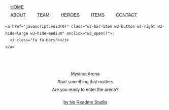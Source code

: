 <!DOCTYPE html>
<html>
<title>W3.CSS Template</title>
<meta charset="UTF-8">
<meta name="viewport" content="width, initial-scale=1">
<link rel="stylesheet" href="https://www.w3schools.com/w3css/4/w3.css">
<link rel="stylesheet" href="https://fonts.googleapis.com/css?family=Raleway">
<link rel="stylesheet" href="https://cdnjs.cloudflare.com/ajax/libs/font-awesome/4.7.0/css/font-awesome.min.css">
<style>
body,h1,h2,h3,h4,h5,h6 {font-family: "Raleway", sans-serif}
body, html {
    height: 100%;
    line-height: 1.8;
}
/* Full height image header */
.bgimg-1 {
    background-position: center;
    background-size: cover;
    background-image: url("");
    min-height: 100%;
}
.w3-bar .w3-button {
    padding: 16px;
}
</style>
<body>

<!-- Navbar (sit on top) -->
<div class="w3-top">
  <div class="w3-bar w3-white w3-card" id="myNavbar">
    <a href="#home" class="w3-bar-item w3-button w3-wide">HOME</a>
    <!-- Right-sided navbar links -->
    <div class="w3-right w3-hide-small">
      <a href="#about" class="w3-bar-item w3-button">ABOUT</a>
      <a href="#team" class="w3-bar-item w3-button"><i class="fa fa-user"></i> TEAM</a>
      <a href="#work" class="w3-bar-item w3-button"><i class="fa fa-male"></i> HEROES</a>
      <a href="#pricing" class="w3-bar-item w3-button"><i class="fa fa-archive"></i> ITEMS</a>
      <a href="#contact" class="w3-bar-item w3-button"><i class="fa fa-envelope"></i> CONTACT</a>
    </div>
    <!-- Hide right-floated links on small screens and replace them with a menu icon -->

    <a href="javascript:void(0)" class="w3-bar-item w3-button w3-right w3-hide-large w3-hide-medium" onclick="w3_open()">
      <i class="fa fa-bars"></i>
    </a>
  </div>
</div>

<!-- Sidebar on small screens when clicking the menu icon -->
<nav class="w3-sidebar w3-bar-block w3-black w3-card w3-animate-left w3-hide-medium w3-hide-large" style="display:none" id="mySidebar">
  <a href="javascript:void(0)" onclick="w3_close()" class="w3-bar-item w3-button w3-large w3-padding-16">Close ×</a>
  <a href="#about" onclick="w3_close()" class="w3-bar-item w3-button">ABOUT</a>
  <a href="#team" onclick="w3_close()" class="w3-bar-item w3-button">TEAM</a>
  <a href="#work" onclick="w3_close()" class="w3-bar-item w3-button">HEROES</a>
  <a href="#pricing" onclick="w3_close()" class="w3-bar-item w3-button">ITEMS</a>
  <a href="#contact" onclick="w3_close()" class="w3-bar-item w3-button">CONTACT</a>
</nav>

<!-- Header with full-height image -->
<header class="bgimg-1 w3-display-container w3-grayscale-min" id="home">
  <div class="w3-display-left w3-text-black" style="padding:48px">
    <span class="w3-jumbo w3-hide-small">Mystara Arena</span><br>
    <span class="w3-xxlarge w3-hide-large w3-hide-medium">Start something that matters</span><br>
    <span class="w3-large">Are you ready to enter the arena?</span>
    <p><a href="#about" class="w3-button w3-white w3-padding-large w3-large w3-margin-top w3-opacity w3-hover-opacity-off">by No Readme Studio</a></p>
  </div> 
  <div class="w3-display-bottomleft w3-text-grey w3-large" style="padding:24px 48px">
    <i class="fa fa-facebook-official w3-hover-opacity"></i>
    <i class="fa fa-instagram w3-hover-opacity"></i>
    <i class="fa fa-twitter w3-hover-opacity"></i>
  </div>
</header>

<!-- About Section -->
<div class="w3-container" style="padding:128px 16px" id="about">
  <h3 class="w3-center">ABOUT THE COMPANY</h3>
  <p class="w3-center w3-large">Key features of our company</p>
  <div class="w3-row-padding w3-center" style="margin-top:64px">
    <div class="w3-quarter">
      <i class="fa fa-desktop w3-margin-bottom w3-jumbo w3-center"></i>
      <p class="w3-large">Responsive</p>
      <p>We listen to our fanbase and we try to make dreams come true.</p>
    </div>
    <div class="w3-quarter">
      <i class="fa fa-heart w3-margin-bottom w3-jumbo"></i>
      <p class="w3-large">Passion</p>
      <p>The team never gives (even after getting a 0) All the content comes directly from our heart.</p>
    </div>
    <div class="w3-quarter">
      <i class="fa fa-diamond w3-margin-bottom w3-jumbo"></i>
      <p class="w3-large">Design</p>
      <p> Design polished like a shining diamond. It will blow your mind.</p>
    </div>
    <div class="w3-quarter">
      <i class="fa fa-cog w3-margin-bottom w3-jumbo"></i>
      <p class="w3-large">Support</p>
      <p> Our team is capable of fixing anything (even the world).</p>
    </div>
  </div>
</div>

<!-- Promo Section - "We know design" -->
<div class="w3-container w3-light-grey" style="padding:128px 16px">
  <div class="w3-row-padding">
    <div class="w3-col m6">
      <h3>Download our game here.</h3>
      <p>Prepare to have an amazing experience playing with your friends.</p>
      <p><a href="#work" class="w3-button w3-black"><i class="fa fa-file"> </i> Download our game</a></p>
    </div>
    <div class="w3-col m6">
      <img class="w3-image w3-round-large" src="/w3images/phone_buildings.jpg" alt="Buildings" width="700" height="394">
    </div>
  </div>
</div>

<!-- Team Section -->
<div class="w3-container" style="padding:128px 16px" id="team">
  <h3 class="w3-center">THE TEAM</h3>
  <p class="w3-center w3-large">The ones who run this company</p>
  <div class="w3-row-padding w3-grayscale" style="margin-top:64px">
    <div class="w3-col l3 m6 w3-margin-bottom">
      <div class="w3-card">
        <img src="/w3images/team2.jpg" alt="John" style="width:100%">
        <div class="w3-container">
          <h3>Pol Carrera</h3>
          <p class="w3-opacity">Designer</p>
          <p>deishjndffndksjfklasjfkljsdkljfkls.</p>
          <p><button class="w3-button w3-light-grey w3-block"><i class="fa fa-envelope"></i> Contact</button></p>
        </div>
      </div>
    </div>
    <div class="w3-col l3 m6 w3-margin-bottom">
      <div class="w3-card">
        <img src="/w3images/team1.jpg" alt="Jane" style="width:100%">
        <div class="w3-container">
          <h3>Nina Lopez</h3>
          <p class="w3-opacity">Artist</p>
          <p>fhdjksalhfjksdhfjkashjkf.</p>
          <p><button class="w3-button w3-light-grey w3-block"><i class="fa fa-envelope"></i> Contact</button></p>
        </div>
      </div>
    </div>
    <div class="w3-col l3 m6 w3-margin-bottom">
      <div class="w3-card">
        <img src="/w3images/team3.jpg" alt="Mike" style="width:100%">
        <div class="w3-container">
          <h3>Carles Margeli</h3>
          <p class="w3-opacity">Coder</p>
          <p>fkdlsñjfklsdhfjkldhsklfjkasldjfklña.</p>
          <p><button class="w3-button w3-light-grey w3-block"><i class="fa fa-envelope"></i> Contact</button></p>
        </div>
      </div>
    </div>
    <div class="w3-col l3 m6 w3-margin-bottom">
      <div class="w3-card">
        <img src="/w3images/team4.jpg" alt="Dan" style="width:100%">
        <div class="w3-container">
          <h3>Marc Moreno</h3>
          <p class="w3-opacity">Leader</p>
          <p>dfsafsdfsfdsfds.</p>
          <p><button class="w3-button w3-light-grey w3-block"><i class="fa fa-envelope"></i> Contact</button></p>
        </div>
      </div>
    </div>
    <div class="w3-col l3 m6 w3-margin-bottom">
      <div class="w3-card">
        <img src="/w3images/team4.jpg" alt="Dan" style="width:100%">
        <div class="w3-container">
          <h3>Norman Benet</h3>
          <p class="w3-opacity">Manager</p>
          <p>dfsafsdfsfdsfds.</p>
          <p><button class="w3-button w3-light-grey w3-block"><i class="fa fa-envelope"></i> Contact</button></p>
        </div>
      </div>
    </div>
    <div class="w3-col l3 m6 w3-margin-bottom">
      <div class="w3-card">
        <img src="/w3images/team4.jpg" alt="Dan" style="width:100%">
        <div class="w3-container">
          <h3>Albert Mas</h3>
          <p class="w3-opacity">QA</p>
          <p>dfsafsdfsfdsfds.</p>
          <p><button class="w3-button w3-light-grey w3-block"><i class="fa fa-envelope"></i> Contact</button></p>
        </div>
      </div>
    </div>
    <div class="w3-col l3 m6 w3-margin-bottom">
      <div class="w3-card">
        <img src="/w3images/team4.jpg" alt="Dan" style="width:100%">
        <div class="w3-container">
          <h3>Joel Cabaco</h3>
          <p class="w3-opacity">QA</p>
          <p>dfsafsdfsfdsfds.</p>
          <p><button class="w3-button w3-light-grey w3-block"><i class="fa fa-envelope"></i> Contact</button></p>
        </div>
      </div>
    </div>
    <div class="w3-col l3 m6 w3-margin-bottom">
      <div class="w3-card">
        <img src="/w3images/team4.jpg" alt="Dan" style="width:100%">
        <div class="w3-container">
          <h3>Roger Sanchez</h3>
          <p class="w3-opacity">UI</p>
          <p>dfsafsdfsfdsfds.</p>
          <p><button class="w3-button w3-light-grey w3-block"><i class="fa fa-envelope"></i> Contact</button></p>
        </div>
      </div>
    </div>
  </div>
</div>

<!-- Promo Section "Statistics" -->
<div class="w3-container w3-row w3-center w3-dark-grey w3-padding-64">
  <div class="w3-quarter">
    <span class="w3-xxlarge">1</span>
    <br>Rounded marks so far
  </div>
  <div class="w3-quarter">
    <span class="w3-xxlarge">1</span>
    <br>Projects Done
  </div>
  <div class="w3-quarter">
    <span class="w3-xxlarge">1980+</span>
    <br>Happy Clients
  </div>
  <div class="w3-quarter">
    <span class="w3-xxlarge">420+</span>
    <br>Meetings
  </div>
</div>

<!-- Work Section -->
<div class="w3-container" style="padding:128px 16px" id="work">
  <h3 class="w3-center">HEROES</h3>
  <p class="w3-center w3-large">Characters and abilities:</p>

  <div class="w3-row-padding" style="margin-top:64px">
    <div class="w3-col l3 m6">
      <img src="/w3images/tech_mic.jpg" style="width:100%" onclick="onClick(this)" class="w3-hover-opacity" alt="WARRIOR">
    </div>
    <div class="w3-col l3 m6">
      <img src="/w3images/tech_phone.jpg" style="width:100%" onclick="onClick(this)" class="w3-hover-opacity" alt="ROGUE">
    </div>
    <div class="w3-col l3 m6">
      <img src="/w3images/tech_drone.jpg" style="width:100%" onclick="onClick(this)" class="w3-hover-opacity" alt="WIZARD">
    </div>
    <div class="w3-col l3 m6">
      <img src="/w3images/tech_sound.jpg" style="width:100%" onclick="onClick(this)" class="w3-hover-opacity" alt="CLERIC">
    </div>
  </div>

  

<!-- Modal for full size images on click-->
<div id="modal01" class="w3-modal w3-black" onclick="this.style.display='none'">
  <span class="w3-button w3-xxlarge w3-black w3-padding-large w3-display-topright" title="Close Modal Image">×</span>
  <div class="w3-modal-content w3-animate-zoom w3-center w3-transparent w3-padding-64">
    <img id="img01" class="w3-image">
    <p id="caption" class="w3-opacity w3-large"></p>
  </div>
</div>

<!-- Skills Section -->
<div class="w3-container w3-light-grey w3-padding-64">
  <div class="w3-row-padding">
    <div class="w3-col m6">
      <h3>Our Skills.</h3>
      <p>We are currently coursing the second year of the Bachelor's degree in Videogames by UPC and CITM. </p>
      <p>Our team is formed by: artists, coders and designers.</p>
    </div>
    <div class="w3-col m6">
      <p class="w3-wide"><i class="fa fa-code-fork w3-margin-right"></i>Code</p>
      <div class="w3-grey">
        <div class="w3-container w3-dark-grey w3-center" style="width:100%">100%</div>
      </div>
      <p class="w3-wide"><i class="fa fa-lightbulb-o w3-margin-right"></i>Design</p>
      <div class="w3-grey">
        <div class="w3-container w3-dark-grey w3-center" style="width:100%">100%</div>
      </div>
      <p class="w3-wide"><i class="fa fa-photo w3-margin-right"></i>Art</p>
      <div class="w3-grey">
        <div class="w3-container w3-dark-grey w3-center" style="width:100%">100%</div>
      </div>
    </div>
  </div>
</div>

<!-- Work Section -->
<div class="w3-container" style="padding:128px 16px" id="pricing">
  <h3 class="w3-center">ITEMS</h3>
  <p class="w3-center w3-large">Choose wisely:</p>

  <div class="w3-row-padding" style="margin-top:64px">
    <div class="w3-col l3 m6">
      <img src="/w3images/tech_mic.jpg" style="width:100%" onclick="onClick(this)" class="w3-hover-opacity" alt="Staff of Thoth">
    </div>
    <div class="w3-col l3 m6">
      <img src="/w3images/tech_phone.jpg" style="width:100%" onclick="onClick(this)" class="w3-hover-opacity" alt="DragonSlayer">
    </div>
    <div class="w3-col l3 m6">
      <img src="/w3images/tech_drone.jpg" style="width:100%" onclick="onClick(this)" class="w3-hover-opacity" alt="Plate Mail">
    </div>
    <div class="w3-col l3 m6">
      <img src="/w3images/tech_sound.jpg" style="width:100%" onclick="onClick(this)" class="w3-hover-opacity" alt="Ring of Protection">
    </div>
    <div class="w3-col l3 m6">
      <img src="/w3images/tech_sound.jpg" style="width:100%" onclick="onClick(this)" class="w3-hover-opacity" alt="Swiftboots">
    </div>
    <div class="w3-col l3 m6">
      <img src="/w3images/tech_sound.jpg" style="width:100%" onclick="onClick(this)" class="w3-hover-opacity" alt="Tiara">
    </div>
  </div>
    
   

<!-- Contact Section -->
<div class="w3-container w3-light-grey" style="padding:128px 16px" id="contact">
  <h3 class="w3-center">CONTACT</h3>
  <p class="w3-center w3-large">Lets get in touch. Send us a message:</p>
  <div class="w3-row-padding" style="margin-top:64px">
    <div class="w3-half">
      <p><i class="fa fa-map-marker fa-fw w3-xxlarge w3-margin-right"></i> Barcelona, Catalunya</p>
      <p><i class="fa fa-envelope fa-fw w3-xxlarge w3-margin-right"> </i> Email: noreadmestudio@mail.com</p>
      <br>
      <form action="/action_page.php" target="_blank">
        <p><input class="w3-input w3-border" type="text" placeholder="Name" required name="Name"></p>
        <p><input class="w3-input w3-border" type="text" placeholder="Email" required name="Email"></p>
        <p><input class="w3-input w3-border" type="text" placeholder="Subject" required name="Subject"></p>
        <p><input class="w3-input w3-border" type="text" placeholder="Message" required name="Message"></p>
        <p>
          <button class="w3-button w3-black" type="submit">
            <i class="fa fa-paper-plane"></i> SEND MESSAGE
          </button>
        </p>
      </form>
    </div>
    <div class="w3-half">
      <!-- Add Google Maps -->
      <div id="googleMap" class="w3-greyscale-max" style="width:100%;height:510px;"></div>
    </div>
  </div>
</div>

<!-- Footer -->
<footer class="w3-center w3-black w3-padding-64">
  <a href="#home" class="w3-button w3-light-grey"><i class="fa fa-arrow-up w3-margin-right"></i>To the top</a>
  <div class="w3-xlarge w3-section">
    <i class="fa fa-facebook-official w3-hover-opacity"></i>
    <i class="fa fa-instagram w3-hover-opacity"></i>
    <i class="fa fa-twitter w3-hover-opacity"></i>
  </div>
</footer>
 
<!-- Add Google Maps -->
<script>
function myMap()
{
  myCenter=new google.maps.LatLng(41.3818, 2.1685);
  var mapOptions= {
    center:myCenter,
    zoom:12, scrollwheel: false, draggable: false,
    mapTypeId:google.maps.MapTypeId.ROADMAP
  };
  var map=new google.maps.Map(document.getElementById("googleMap"),mapOptions);

  var marker = new google.maps.Marker({
    position: myCenter,
  });
  marker.setMap(map);
}

// Modal Image Gallery
function onClick(element) {
  document.getElementById("img01").src = element.src;
  document.getElementById("modal01").style.display = "block";
  var captionText = document.getElementById("caption");
  captionText.innerHTML = element.alt;
}


// Toggle between showing and hiding the sidebar when clicking the menu icon
var mySidebar = document.getElementById("mySidebar");

function w3_open() {
    if (mySidebar.style.display === 'block') {
        mySidebar.style.display = 'none';
    } else {
        mySidebar.style.display = 'block';
    }
}

// Close the sidebar with the close button
function w3_close() {
    mySidebar.style.display = "none";
}
</script>
<script src="https://maps.googleapis.com/maps/api/js?key=AIzaSyBu-916DdpKAjTmJNIgngS6HL_kDIKU0aU&callback=myMap"></script>
<!--
To use this code on your website, get a free API key from Google.
Read more at: https://www.w3schools.com/graphics/google_maps_basic.asp
-->

</body>
</html>
